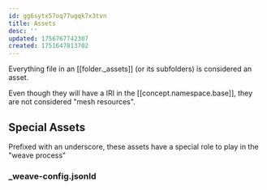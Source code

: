 ```yaml
---
id: gg6sytx57oq77ugqk7x3tvn
title: Assets
desc: ''
updated: 1756767742307
created: 1751647813702
---
```


Everything file in an [[folder._assets]] (or its subfolders) is considered an asset.

Even though they will have a IRI in the [[concept.namespace.base]], they are not considered "mesh resources".

## Special Assets

Prefixed with an underscore, these assets have a special role to play in the "weave process"


### _weave-config.jsonld


